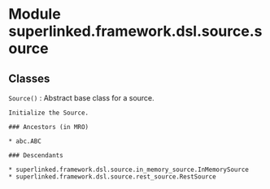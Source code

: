 Module superlinked.framework.dsl.source.source
==============================================

Classes
-------

`Source()`
:   Abstract base class for a source.
    
    Initialize the Source.

    ### Ancestors (in MRO)

    * abc.ABC

    ### Descendants

    * superlinked.framework.dsl.source.in_memory_source.InMemorySource
    * superlinked.framework.dsl.source.rest_source.RestSource